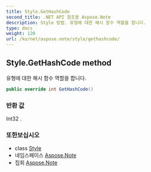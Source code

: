 ```yaml
---
title: Style.GetHashCode
second_title: .NET API 참조용 Aspose.Note
description: Style 방법. 유형에 대한 해시 함수 역할을 합니다.
type: docs
weight: 120
url: /ko/net/aspose.note/style/gethashcode/
---
```

## Style.GetHashCode method

유형에 대한 해시 함수 역할을 합니다.

```csharp
public override int GetHashCode()
```

### 반환 값

Int32 .

### 또한보십시오

* class [Style](../)
* 네임스페이스 [Aspose.Note](../../style/)
* 집회 [Aspose.Note](../../../)


